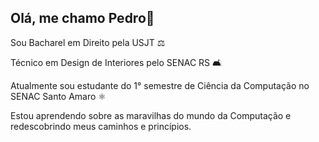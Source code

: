 ## Olá, me chamo Pedro👋

Sou Bacharel em Direito pela USJT ⚖

Técnico em Design de Interiores pelo SENAC RS 🛋

Atualmente sou estudante do 1° semestre de Ciência da Computação no SENAC Santo Amaro ⚛ 

Estou aprendendo sobre as maravilhas do mundo da Computação e redescobrindo meus caminhos e princípios.


<!--
**pedrocanute/pedrocanute** is a ✨ _special_ ✨ repository because its `README.md` (this file) appears on your GitHub profile.

Here are some ideas to get you started:

- 🔭 I’m currently working on ...
- 🌱 I’m currently learning ...
- 👯 I’m looking to collaborate on ...
- 🤔 I’m looking for help with ...
- 💬 Ask me about ...
- 📫 How to reach me: ...
- 😄 Pronouns: ...
- ⚡ Fun fact: ...
-->
